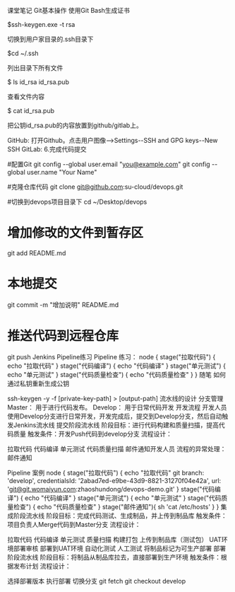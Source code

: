 课堂笔记
Git基本操作
使用Git Bash生成证书

$ssh-keygen.exe -t rsa

切换到用户家目录的.ssh目录下

$cd ~/.ssh

列出目录下所有文件

$ ls id_rsa id_rsa.pub

查看文件内容

$ cat id_rsa.pub

把公钥id_rsa.pub的内容放置到github/gitlab上。

GitHub: 打开Github。点击用户图像-->Settings--SSH and GPG keys--New SSH
GitLab:
6.完成代码提交

#配置Git
git config --global user.email "you@example.com"
git config --global user.name "Your Name"

#克隆仓库代码
git clone git@github.com:su-cloud/devops.git


#切换到devops项目目录下
cd ~/Desktop/devops

# 增加修改的文件到暂存区
git add README.md

# 本地提交
git commit -m "增加说明" README.md

# 推送代码到远程仓库
git push
Jenkins Pipeline练习
Pipeline 练习：
node {
   stage("拉取代码") {
       echo "拉取代码"
   }
   stage("代码编译") {
       echo "代码编译"
   }
   stage("单元测试") {
       echo "单元测试"
   }
   stage("代码质量检查") {
       echo "代码质量检查"
   }
}
随笔
如何通过私钥重新生成公钥

ssh-keygen -y -f [private-key-path] > [output-path]
流水线的设计
分支管理
Master： 用于进行代码发布。
Develop： 用于日常代码开发
开发流程
开发人员使用Develop分支进行日常开发，开发完成后，提交到Develop分支，然后自动触发Jenkins流水线
提交阶段流水线
阶段目标：进行代码构建和质量扫描，提高代码质量 触发条件：开发Push代码到develop分支 流程设计：

拉取代码
代码编译
单元测试
代码质量扫描
邮件通知开发人员
流程的异常处理：邮件通知

Pipeline 案例
node {
   stage("拉取代码") {
       echo "拉取代码"
       git branch: 'develop', credentialsId: '2abad7ed-e9be-43d9-8821-31270f04e42a', url: 'git@git.womaiyun.com:zhaoshundong/devops-demo.git'
   }
   stage("代码编译") {
       echo "代码编译"
   }
   stage("单元测试") {
       echo "单元测试"
   }
   stage("代码质量检查") {
       echo "代码质量检查"
   }
   stage("邮件通知"){
       sh 'cat /etc/hosts'
   }
}
集成阶段流水线
阶段目标：完成代码测试、生成制品，并上传到制品库 触发条件：项目负责人Merge代码到Master分支 流程设计：

拉取代码
代码编译
单元测试
质量扫描
构建打包
上传到制品库（测试包）
UAT环境部署审核
部署到UAT环境
自动化测试
人工测试
将制品标记为可生产部署
部署阶段流水线
阶段目标：将制品从制品库拉去，直接部署到生产环境 触发条件：根据发布计划 流程设计：

选择部署版本
执行部署
切换分支
git fetch git checkout develop